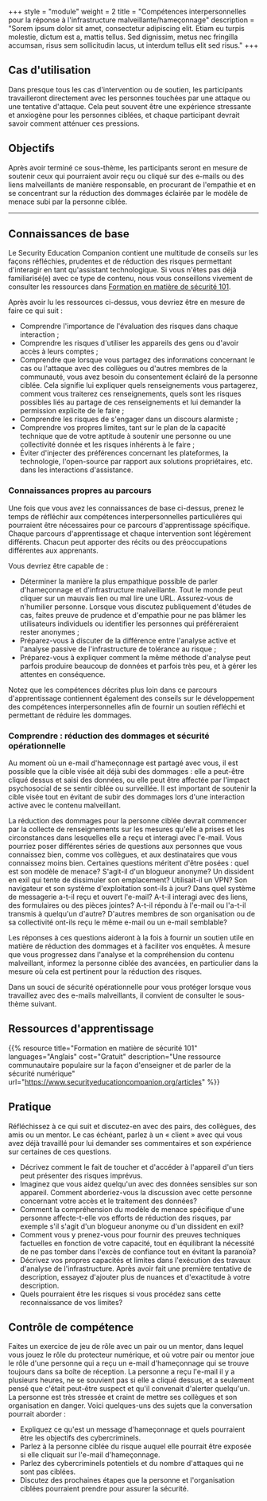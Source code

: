 +++
style = "module"
weight = 2
title = "Compétences interpersonnelles pour la réponse à l'infrastructure malveillante/hameçonnage"
description = "Sorem ipsum dolor sit amet, consectetur adipiscing elit. Etiam eu turpis molestie, dictum est a, mattis tellus. Sed dignissim, metus nec fringilla accumsan, risus sem sollicitudin lacus, ut interdum tellus elit sed risus."
+++

## Cas d'utilisation

Dans presque tous les cas d'intervention ou de soutien, les participants travailleront directement avec les personnes touchées par une attaque ou une tentative d'attaque. Cela peut souvent être une expérience stressante et anxiogène pour les personnes ciblées, et chaque participant devrait savoir comment atténuer ces pressions.

## Objectifs

Après avoir terminé ce sous-thème, les participants seront en mesure de soutenir ceux qui pourraient avoir reçu ou cliqué sur des e-mails ou des liens malveillants de manière responsable, en procurant de l'empathie et en se concentrant sur la réduction des dommages éclairée par le modèle de menace subi par la personne ciblée.

---

## Connaissances de base

Le Security Education Companion contient une multitude de conseils sur les façons réfléchies, prudentes et de réduction des risques permettant d'interagir en tant qu'assistant technologique. Si vous n'êtes pas déjà familiarisé(e) avec ce type de contenu, nous vous conseillons vivement de consulter les ressources dans [Formation en matière de sécurité 101](https://www.securityeducationcompanion.org/articles).

Après avoir lu les ressources ci-dessus, vous devriez être en mesure de faire ce qui suit :

- Comprendre l'importance de l'évaluation des risques dans chaque interaction ;
- Comprendre les risques d'utiliser les appareils des gens ou d'avoir accès à leurs comptes ;
- Comprendre que lorsque vous partagez des informations concernant le cas ou l'attaque avec des collègues ou d'autres membres de la communauté, vous avez besoin du consentement éclairé de la personne ciblée. Cela signifie lui expliquer quels renseignements vous partagerez, comment vous traiterez ces renseignements, quels sont les risques possibles liés au partage de ces renseignements et lui demander la permission explicite de le faire ;
- Comprendre les risques de s'engager dans un discours alarmiste ;
- Comprendre vos propres limites, tant sur le plan de la capacité technique que de votre aptitude à soutenir une personne ou une collectivité donnée et les risques inhérents à le faire ;
- Éviter d'injecter des préférences concernant les plateformes, la technologie, l'open-source par rapport aux solutions propriétaires, etc. dans les interactions d'assistance.

### Connaissances propres au parcours

Une fois que vous avez les connaissances de base ci-dessus, prenez le temps de réfléchir aux compétences interpersonnelles particulières qui pourraient être nécessaires pour ce parcours d'apprentissage spécifique. Chaque parcours d'apprentissage et chaque intervention sont légèrement différents. Chacun peut apporter des récits ou des préoccupations différentes aux apprenants.

Vous devriez être capable de :

- Déterminer la manière la plus empathique possible de parler d'hameçonnage et d'infrastructure malveillante. Tout le monde peut cliquer sur un mauvais lien ou mal lire une URL. Assurez-vous de n'humilier personne. Lorsque vous discutez publiquement d'études de cas, faites preuve de prudence et d'empathie pour ne pas blâmer les utilisateurs individuels ou identifier les personnes qui préféreraient rester anonymes ;
- Préparez-vous à discuter de la différence entre l'analyse active et l'analyse passive de l'infrastructure de tolérance au risque ;
- Préparez-vous à expliquer comment la même méthode d'analyse peut parfois produire beaucoup de données et parfois très peu, et à gérer les attentes en conséquence.

Notez que les compétences décrites plus loin dans ce parcours d'apprentissage contiennent également des conseils sur le développement des compétences interpersonnelles afin de fournir un soutien réfléchi et permettant de réduire les dommages.

### Comprendre : réduction des dommages et sécurité opérationnelle

Au moment où un e-mail d'hameçonnage est partagé avec vous, il est possible que la cible visée ait déjà subi des dommages : elle a peut-être cliqué dessus et saisi des données, ou elle peut être affectée par l'impact psychosocial de se sentir ciblée ou surveillée. Il est important de soutenir la cible visée tout en évitant de subir des dommages lors d'une interaction active avec le contenu malveillant.

La réduction des dommages pour la personne ciblée devrait commencer par la collecte de renseignements sur les mesures qu'elle a prises et les circonstances dans lesquelles elle a reçu et interagi avec l'e-mail. Vous pourriez poser différentes séries de questions aux personnes que vous connaissez bien, comme vos collègues, et aux destinataires que vous connaissez moins bien. Certaines questions méritent d'être posées : quel est son modèle de menace? S'agit-il d'un blogueur anonyme? Un dissident en exil qui tente de dissimuler son emplacement? Utilisait-il un VPN? Son navigateur et son système d'exploitation sont-ils à jour? Dans quel système de messagerie a-t-il reçu et ouvert l'e-mail? A-t-il interagi avec des liens, des formulaires ou des pièces jointes? A-t-il répondu à l'e-mail ou l'a-t-il transmis à quelqu'un d'autre? D'autres membres de son organisation ou de sa collectivité ont-ils reçu le même e-mail ou un e-mail semblable?

Les réponses à ces questions aideront à la fois à fournir un soutien utile en matière de réduction des dommages et à faciliter vos enquêtes. À mesure que vous progressez dans l'analyse et la compréhension du contenu malveillant, informez la personne ciblée des avancées, en particulier dans la mesure où cela est pertinent pour la réduction des risques.

Dans un souci de sécurité opérationnelle pour vous protéger lorsque vous travaillez avec des e-mails malveillants, il convient de consulter le sous-thème suivant.

## Ressources d'apprentissage

{{% resource title="Formation en matière de sécurité 101" languages="Anglais" cost="Gratuit" description="Une ressource communautaire populaire sur la façon d'enseigner et de parler de la sécurité numérique" url="https://www.securityeducationcompanion.org/articles" %}}

## Pratique

Réfléchissez à ce qui suit et discutez-en avec des pairs, des collègues, des amis ou un mentor. Le cas échéant, parlez à un « client » avec qui vous avez déjà travaillé pour lui demander ses commentaires et son expérience sur certaines de ces questions.

- Décrivez comment le fait de toucher et d'accéder à l'appareil d'un tiers peut présenter des risques imprévus.
- Imaginez que vous aidez quelqu'un avec des données sensibles sur son appareil. Comment aborderiez-vous la discussion avec cette personne concernant votre accès et le traitement des données?
- Comment la compréhension du modèle de menace spécifique d'une personne affecte-t-elle vos efforts de réduction des risques, par exemple s'il s'agit d'un blogueur anonyme ou d'un dissident en exil?
- Comment vous y prenez-vous pour fournir des preuves techniques factuelles en fonction de votre capacité, tout en équilibrant la nécessité de ne pas tomber dans l'excès de confiance tout en évitant la paranoïa?
- Décrivez vos propres capacités et limites dans l'exécution des travaux d'analyse de l'infrastructure. Après avoir fait une première tentative de description, essayez d'ajouter plus de nuances et d'exactitude à votre description.
- Quels pourraient être les risques si vous procédez sans cette reconnaissance de vos limites?

## Contrôle de compétence

Faites un exercice de jeu de rôle avec un pair ou un mentor, dans lequel vous jouez le rôle du protecteur numérique, et où votre pair ou mentor joue le rôle d'une personne qui a reçu un e-mail d'hameçonnage qui se trouve toujours dans sa boîte de réception. La personne a reçu l'e-mail il y a plusieurs heures, ne se souvient pas si elle a cliqué dessus, et a seulement pensé que c'était peut-être suspect et qu'il convenait d'alerter quelqu'un. La personne est très stressée et craint de mettre ses collègues et son organisation en danger. Voici quelques-uns des sujets que la conversation pourrait aborder :

- Expliquez ce qu'est un message d'hameçonnage et quels pourraient être les objectifs des cybercriminels.
- Parlez à la personne ciblée du risque auquel elle pourrait être exposée si elle cliquait sur l'e-mail d'hameçonnage.
- Parlez des cybercriminels potentiels et du nombre d'attaques qui ne sont pas ciblées.
- Discutez des prochaines étapes que la personne et l'organisation ciblées pourraient prendre pour assurer la sécurité.
